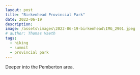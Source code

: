 ```yaml
---
layout: post
title: "Birkenhead Provincial Park"
date: 2022-06-19
description: 
image: /assets\images\2022-06-19-birkenhead\IMG_2901.jpeg
# author: Thomas Vaeth
tags: 
  - hiking
  - summit
  - provincial park
---
```

Deeper into the Pemberton area.